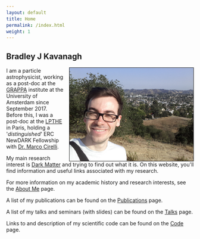 ```yaml
---
layout: default
title: Home
permalink: /index.html
weight: 1
---
```



## Bradley J Kavanagh

<img src="/assets/Me.jpg" height="250px" border="1px" style="float: right; margin-left: 15px;">

I am a particle astrophysicist, working as a post-doc at the [GRAPPA](https://iop.fnwi.uva.nl/grappa/) institute at the University of Amsterdam since September 2017. Before this, I was a post-doc at the [LPTHE](http://www.lpthe.jussieu.fr) in Paris, holding a '*distinguished*' ERC NewDARK Fellowship with [Dr. Marco Cirelli](http://www.marcocirelli.net).

My main research interest is [Dark Matter](https://en.wikipedia.org/wiki/Dark_matter) and trying to find out what it is. On this website, you'll find information and useful links associated with my research.
 
For more information on my academic history and research interests, see the [About Me](/about.html) page. 


A list of my publications can be found on the [Publications](/publications.html) page.

A list of my talks and seminars (with slides) can be found on the [Talks](/talks.html) page.

Links to and description of my scientific code can be found on the [Code](/code.html) page.